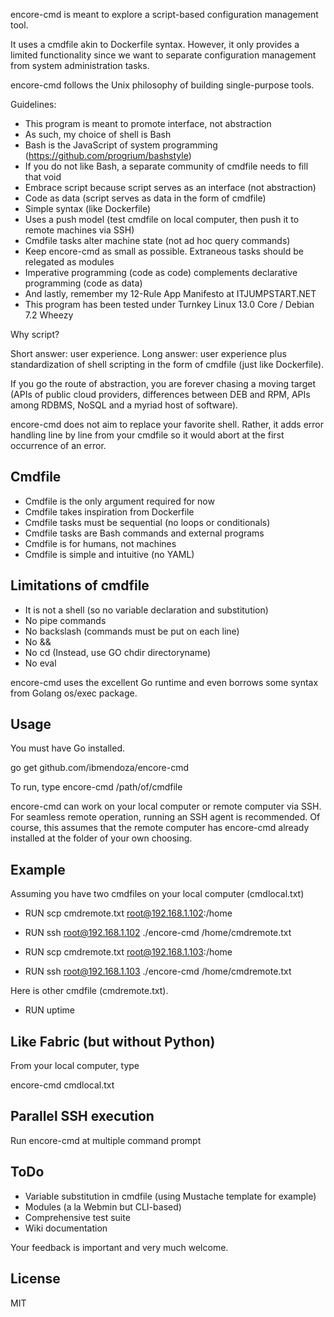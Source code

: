 encore-cmd is meant to explore a script-based configuration management tool.

It uses a cmdfile akin to Dockerfile syntax. However, it only provides a limited functionality since we want to separate configuration management from system administration tasks.

encore-cmd follows the Unix philosophy of building single-purpose tools.

Guidelines:

- This program is meant to promote interface, not abstraction
- As such, my choice of shell is Bash
- Bash is the JavaScript of system programming (https://github.com/progrium/bashstyle)
- If you do not like Bash, a separate community of cmdfile needs to fill that void
- Embrace script because script serves as an interface (not abstraction)
- Code as data (script serves as data in the form of cmdfile)
- Simple syntax (like Dockerfile)
- Uses a push model (test cmdfile on local computer, then push it to remote machines via SSH)
- Cmdfile tasks alter machine state (not ad hoc query commands)
- Keep encore-cmd as small as possible. Extraneous tasks should be relegated as modules
- Imperative programming (code as code) complements declarative programming (code as data)
- And lastly, remember my 12-Rule App Manifesto at ITJUMPSTART.NET
- This program has been tested under Turnkey Linux 13.0 Core / Debian 7.2 Wheezy

Why script?

Short answer: user experience.
Long answer: user experience plus standardization of shell scripting in the form of cmdfile (just like Dockerfile).

If you go the route of abstraction, you are forever chasing a moving target (APIs of public cloud providers, differences between DEB and RPM, APIs among RDBMS, NoSQL and a myriad host of software).

encore-cmd does not aim to replace your favorite shell. Rather, it adds error handling line by line from your cmdfile so it would abort at the first occurrence of an error.

Cmdfile
-------

- Cmdfile is the only argument required for now
- Cmdfile takes inspiration from Dockerfile
- Cmdfile tasks must be sequential (no loops or conditionals)
- Cmdfile tasks are Bash commands and external programs
- Cmdfile is for humans, not machines
- Cmdfile is simple and intuitive (no YAML)

Limitations of cmdfile
----------------------

- It is not a shell (so no variable declaration and substitution)
- No pipe commands
- No backslash (commands must be put on each line)
- No &&
- No cd (Instead, use GO chdir directoryname)
- No eval

encore-cmd uses the excellent Go runtime and even borrows some syntax from Golang os/exec package.

Usage
-----

You must have Go installed.

go get github.com/ibmendoza/encore-cmd

To run, type encore-cmd /path/of/cmdfile

encore-cmd can work on your local computer or remote computer via SSH. For seamless remote operation, running an SSH agent is recommended. Of course, this assumes that the remote computer has encore-cmd already installed at the folder of your own choosing.

Example
-------

Assuming you have two cmdfiles on your local computer (cmdlocal.txt)

- RUN scp cmdremote.txt root@192.168.1.102:/home
- RUN ssh root@192.168.1.102 ./encore-cmd /home/cmdremote.txt

- RUN scp cmdremote.txt root@192.168.1.103:/home
- RUN ssh root@192.168.1.103 ./encore-cmd /home/cmdremote.txt


Here is other cmdfile (cmdremote.txt).

- RUN uptime


Like Fabric (but without Python)
--------------------------------

From your local computer, type

encore-cmd cmdlocal.txt


Parallel SSH execution
----------------------

Run encore-cmd at multiple command prompt


ToDo
----

- Variable substitution in cmdfile (using Mustache template for example)
- Modules (a la Webmin but CLI-based)
- Comprehensive test suite
- Wiki documentation

Your feedback is important and very much welcome.

License
-------

MIT
